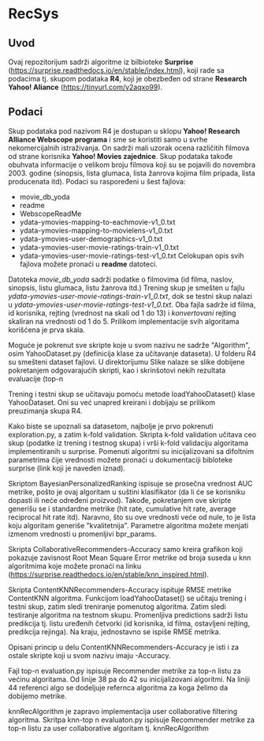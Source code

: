 # RecSys


## Uvod 
Ovaj repozitorijum sadrži algoritme iz bilbioteke **Surprise** (https://surprise.readthedocs.io/en/stable/index.html), koji rade sa podacima tj. skupom podataka **R4**, koji je obezbeđen od strane **Research Yahoo! Aliance** (https://tinyurl.com/y2aqxo99).

## Podaci 
Skup podataka pod nazivom R4 je dostupan u sklopu **Yahoo! Research Alliance Webscope  programa** i sme se koristiti samo u svrhe nekomercijalnih istraživanja.  On sadrži mali uzorak ocena različitih filmova od strane korisnika **Yahoo! Movies zajednice**. Skup podataka takođe obuhvata informacije o velikom broju filmova koji su se pojavili do novembra 2003. godinе (sinopsis, lista glumaca, lista žanrova kojima film pripada, lista producenata itd).
Podaci su raspoređeni u šest fajlova:
- movie_db_yoda
- readme
- WebscopeReadMe
- ydata-ymovies-mapping-to-eachmovie-v1_0.txt
- ydata-ymovies-mapping-to-movielens-v1_0.txt
- ydata-ymovies-user-demographics-v1_0.txt
- ydata-ymovies-user-movie-ratings-train-v1_0.txt
- ydata-ymovies-user-movie-ratings-test-v1_0.txt
Celokupan opis svih fajlova možete pronaći u **readme** datoteci.

Datoteka *movie_db_yoda* sadrži podatke o filmovima (id filma, naslov, sinopsis, listu glumaca, listu žanrova itd.)
Trening skup je smešten u fajlu *ydata-ymovies-user-movie-ratings-train-v1_0.txt*, dok se testni skup nalazi u *ydata-ymovies-user-movie-ratings-test-v1_0.txt*. Oba fajla sadrže id filma, id korisnika, rejting (vrednost na skali od 1 do 13) i *konvertovani* rejting  skaliran na vrednosti od 1 do 5. Prilikom implementacije svih algoritama korišćena je prva skala. 

Moguće je pokrenut sve skripte koje u svom nazivu ne sadrže "Algorithm", osim YahooDataset.py (definicija klase za učitavanje dataseta). 
U folderu R4 su smešteni dataset fajlovi. U direktorijumu Slike nalaze se slike dobijene pokretanjem odgovarajućih skripti, kao i skrinšotovi nekih rezultata evaluacije (top-n 

Trening i testni skup se učitavaju pomoću metode loadYahooDataset() klase YahooDataset. Oni su već unapred kreirani i dobijaju se prilikom preuzimanja skupa R4.

Kako biste se upoznali sa datasetom, najbolje je prvo pokrenuti exploration.py, a zatim k-fold validation. Skripta k-fold validation učitava ceo skup (podatke iz trening i testnog skupa) i vrši k-fold validaciju algoritama implementiranih u surprise. Pomenuti algoritmi su inicijalizovani sa difoltnim parametrima čije vrednosti možete pronaći u dokumentaciji bibloteke surprise (link koji je naveden iznad).

Skriptom BayesianPersonalizedRanking ispisuje se prosečna vrednost AUC metrike, pošto je ovaj algoritam u suštini klasifikator (da li će se korisniku dopasti ili neće određeni proizvod). Takođe, pokretanjem ove skripte generišu se i standardne metrike (hit rate, cumulative hit rate, average reciprocal hit rate itd). Naravno, što su ove vrednosti veće od nule, to je lista koju algoritam generiše "kvalitetnija". Parametre algoritma možete menjati izmenom vrednosti u promenljivi bpr_params. 

Skripta CollaborativeRecommenders-Accuracy samo kreira grafikon koji pokazuje zavisnost Root Mean Square Error metrike od broja suseda u knn algoritmima koje možete pronaći na linku (https://surprise.readthedocs.io/en/stable/knn_inspired.html). 

Skripta ContentKNNRecommenders-Accuracy ispituje RMSE metrike ContentKNN algoritma. Funkcijom loadYahooDataset() se učitaju trening i testni skup, zatim sledi treniranje pomenutog algoritma. Zatim sledi testiranje algoritma na testnom skupu.
Promenljiva predictions sadrži listu predikcija tj. listu uređenih četvorki (id korisnika, id filma, ostavljeni rejting, predikcija rejinga).
Na kraju, jednostavno se ispiše RMSE metrika.

Opisani princip u delu ContentKNNRecommenders-Accuracy je isti i za ostale skripte koji u svom nazivu imaju -Accuracy.

Fajl top-n evaluation.py ispisuje Recommender metrike za top-n listu za većinu algoritama. Od linije 38 pa do 42 su inicijalizovani algoritmi. Na liniji 44 referenci algo se dodeljuje  refernca algoritma za koga želimo da dobijemo metrike.

knnRecAlgorithm je zapravo implementacija user collaborative filtering algoritma. 
Skritpa knn-top n evaluaton.py  ispisuje Recommender metrike za top-n listu za user collaborative algoritam tj. knnRecAlgorithm
